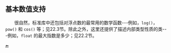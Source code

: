 ## 基本数值支持

  很自然，标准库中还包括对浮点数的最常用的数学函数---例如，`log()`，`pow()` 和 `cos()` 等；见22.3节。除此之外，这里还提供了描述内部类型性质的类---例如，`float` 的最大指数是多少；见22.2节。

🔚

